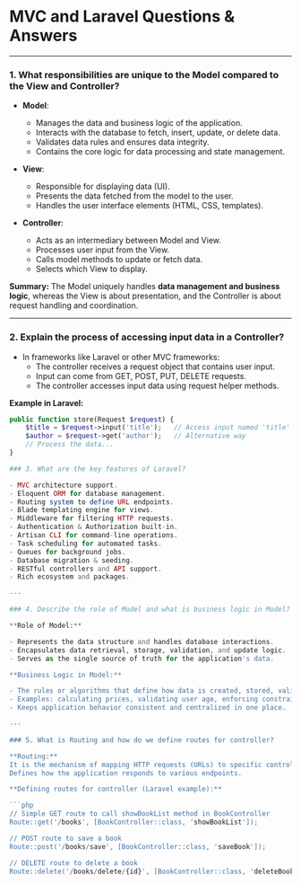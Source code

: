 # MVC and Laravel Questions & Answers

---

### 1. What responsibilities are unique to the **Model** compared to the View and Controller?

* **Model**:
  * Manages the data and business logic of the application.
  * Interacts with the database to fetch, insert, update, or delete data.
  * Validates data rules and ensures data integrity.
  * Contains the core logic for data processing and state management.

* **View**:
  * Responsible for displaying data (UI).
  * Presents the data fetched from the model to the user.
  * Handles the user interface elements (HTML, CSS, templates).

* **Controller**:
  * Acts as an intermediary between Model and View.
  * Processes user input from the View.
  * Calls model methods to update or fetch data.
  * Selects which View to display.

**Summary:** The Model uniquely handles **data management and business logic**, whereas the View is about presentation, and the Controller is about request handling and coordination.

---

### 2. Explain the process of accessing input data in a Controller?

* In frameworks like Laravel or other MVC frameworks:
  * The controller receives a request object that contains user input.
  * Input can come from GET, POST, PUT, DELETE requests.
  * The controller accesses input data using request helper methods.

**Example in Laravel:**

```php
public function store(Request $request) {
    $title = $request->input('title');   // Access input named 'title'
    $author = $request->get('author');   // Alternative way
    // Process the data...
}

### 3. What are the key features of Laravel?

- MVC architecture support.
- Eloquent ORM for database management.
- Routing system to define URL endpoints.
- Blade templating engine for views.
- Middleware for filtering HTTP requests.
- Authentication & Authorization built-in.
- Artisan CLI for command-line operations.
- Task scheduling for automated tasks.
- Queues for background jobs.
- Database migration & seeding.
- RESTful controllers and API support.
- Rich ecosystem and packages.

---

### 4. Describe the role of Model and what is business logic in Model?

**Role of Model:**

- Represents the data structure and handles database interactions.
- Encapsulates data retrieval, storage, validation, and update logic.
- Serves as the single source of truth for the application's data.

**Business Logic in Model:**

- The rules or algorithms that define how data is created, stored, validated, and manipulated.
- Examples: calculating prices, validating user age, enforcing constraints.
- Keeps application behavior consistent and centralized in one place.

---

### 5. What is Routing and how do we define routes for controller?

**Routing:**  
It is the mechanism of mapping HTTP requests (URLs) to specific controller actions or functions.  
Defines how the application responds to various endpoints.

**Defining routes for controller (Laravel example):**

```php
// Simple GET route to call showBookList method in BookController
Route::get('/books', [BookController::class, 'showBookList']);

// POST route to save a book
Route::post('/books/save', [BookController::class, 'saveBook']);

// DELETE route to delete a book
Route::delete('/books/delete/{id}', [BookController::class, 'deleteBook']);

